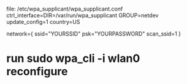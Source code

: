 file: /etc/wpa_supplicant/wpa_supplicant.conf
ctrl_interface=DIR=/var/run/wpa_supplicant GROUP=netdev
update_config=1
country=US
     
network={
    ssid="YOURSSID"
    psk="YOURPASSWORD"
    scan_ssid=1
}

# run sudo wpa_cli -i wlan0 reconfigure